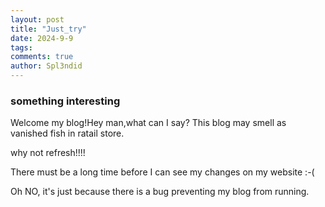 ```yaml
---
layout: post
title: "Just_try"
date: 2024-9-9
tags:
comments: true
author: Spl3ndid
---
```


### something interesting
Welcome my blog!Hey man,what can I say? This blog may smell as vanished fish in ratail store.

why not refresh!!!!


There must be a long time before I can see my changes on my website :-(

Oh NO, it's just because there is a bug preventing my blog from running. 